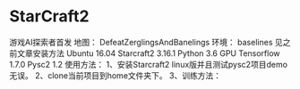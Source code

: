 # StarCraft2
游戏AI探索者首发
  地图： DefeatZerglingsAndBanelings
  环境： baselines 见之前文章安装方法
        Ubuntu          16.04
        Starcraft2      3.16.1
        Python          3.6
        GPU Tensorflow  1.7.0
        Pysc2           1.2
  使用方法：
        1、安装Starcraft2 linux版并且测试pysc2项目demo无误。
        2、clone当前项目到home文件夹下。
        3、训练方法： 
          
